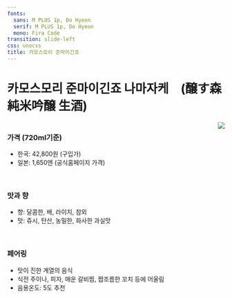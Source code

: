 ```yaml
---
fonts:
  sans: M PLUS 1p, Do Hyeon
  serif: M PLUS 1p, Do Hyeon
  mono: Fira Code
transition: slide-left
css: unocss
title: 카모스모리 준마이긴죠
---
```


# 카모스모리 준마이긴죠 나마자케　(醸す森 純米吟醸 生酒)

<div style="display: flex; justify-content: space-between">
  <div>
    <h3>가격 (720ml기준)</h3>
    <ul>
      <li>
        한국: 42,800원 (구입가)
      </li>
      <li>
        일본: 1,650엔 (공식홈페이지 가격)
      </li>
    </ul>
    <br>
    <h3>맛과 향</h3>
    <ul>
      <li>
        향: 달콤한, 배, 라이치, 참외 
      </li>
      <li>
        맛: 쥬시, 탄산, 농밀한, 화사한 과실맛
      </li>
    </ul>
    <br>
    <h3>페어링</h3>
    <ul>
      <li>
        맛이 진한 계열의 음식 
      </li>
      <li>
        식전 주이나, 피자, 매운 갈비찜, 짭조름한 꼬치 등에 어울림 
      </li>
      <li>
        음용온도: 5도 추천
      </li>
    </ul>
  </div>
  <div>
    <img src="/images/kamosumori.png" class="h-80 rounded shadow">
  </div>
</div>

